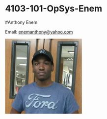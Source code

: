# 4103-101-OpSys-Enem

#Anthony Enem

Email: enemanthony@yahoo.com

<img src="https://github.com/tonybeeth/4103-101-OpSys-Enem/blob/master/pic.jpg" width="250">
